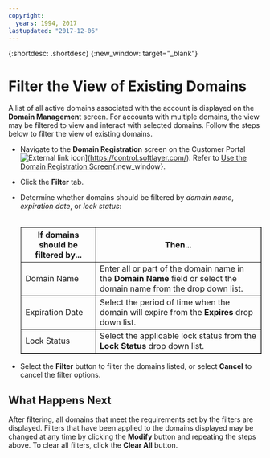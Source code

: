 ```yaml
---
copyright:
  years: 1994, 2017
lastupdated: "2017-12-06"
---
```


{:shortdesc: .shortdesc}
{:new_window: target="_blank"}

# Filter the View of Existing Domains

A list of all active domains associated with the account is displayed on the **Domain Managemen**t screen. For accounts with multiple domains, the view may be filtered to view and interact with selected domains. Follow the steps below to filter the view of existing domains.

* Navigate to the **Domain Registration** screen on the Customer Portal ![External link icon](../../icons/launch-glyph.svg "External link icon")](https://control.softlayer.com/). Refer to [Use the Domain Registration Screen](use-domain-reg-screen.html){:new_window}.
* Click the **Filter** tab.
* Determine whether domains should be filtered by _domain name_, _expiration date_, or _lock status_:<br/><br/><table border="1"><tbody><tr><th>If domains should be filtered by...</th><th>Then...</th></tr><tr><td>Domain Name</td><td>Enter all or part of the domain name in the <strong>Domain Name</strong> field or select the domain name from the drop down list.</td></tr><tr><td>Expiration Date</td><td>Select the period of time when the domain will expire from the <strong>Expires</strong> drop down list.</td></tr><tr><td>Lock Status</td><td>Select the applicable lock status from the <strong>Lock Status</strong> drop down list.</td></tr></tbody></table>

* Select the **Filter** button to filter the domains listed, or select **Cancel** to cancel the filter options.

## What Happens Next

After filtering, all domains that meet the requirements set by the filters are displayed. Filters that have been applied to the domains displayed may be changed at any time by clicking the **Modify** button and repeating the steps above. To clear all filters, click the **Clear All** button.

